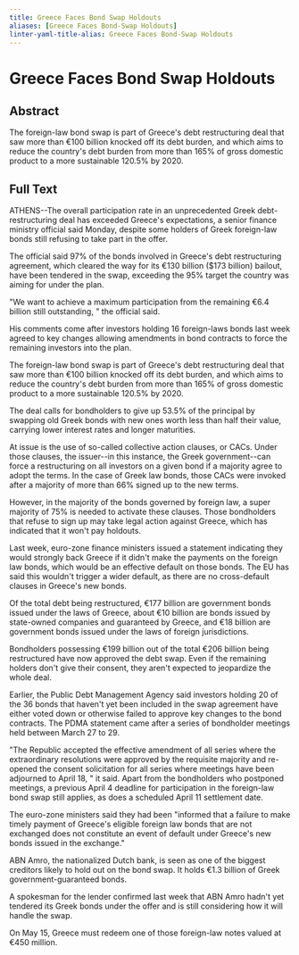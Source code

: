 ```yaml
---
title: Greece Faces Bond Swap Holdouts
aliases: [Greece Faces Bond-Swap Holdouts]
linter-yaml-title-alias: Greece Faces Bond-Swap Holdouts
---
```


# Greece Faces Bond Swap Holdouts

## Abstract

The foreign-law bond swap is part of Greece's debt restructuring deal that saw more than $\euro$100 billion knocked off its debt burden,  and which aims to reduce the country's debt burden from more than 165% of gross domestic product to a more sustainable 120.5% by 2020.

## Full Text

ATHENS--The overall participation rate in an unprecedented Greek debt-restructuring deal has exceeded Greece's expectations,  a senior finance ministry official said Monday,  despite some holders of Greek foreign-law bonds still refusing to take part in the offer.

The official said 97% of the bonds involved in Greece's debt restructuring agreement,  which cleared the way for its $\euro 130$ billion ($173 billion) bailout,  have been tendered in the swap,  exceeding the 95% target the country was aiming for under the plan.

"We want to achieve a maximum participation from the remaining $\euro6.4$ billion still outstanding,  " the official said.

His comments come after investors holding 16 foreign-laws bonds last week agreed to key changes allowing amendments in bond contracts to force the remaining investors into the plan.

The foreign-law bond swap is part of Greece's debt restructuring deal that saw more than $\euro 100$ billion knocked off its debt burden,  and which aims to reduce the country's debt burden from more than 165% of gross domestic product to a more sustainable 120.5% by 2020.

The deal calls for bondholders to give up 53.5% of the principal by swapping old Greek bonds with new ones worth less than half their value,  carrying lower interest rates and longer maturities.

At issue is the use of so-called collective action clauses,  or CACs. Under those clauses,  the issuer--in this instance,  the Greek government--can force a restructuring on all investors on a given bond if a majority agree to adopt the terms. In the case of Greek law bonds,  those CACs were invoked after a majority of more than 66% signed up to the new terms.

However,  in the majority of the bonds governed by foreign law,  a super majority of 75% is needed to activate these clauses. Those bondholders that refuse to sign up may take legal action against Greece,  which has indicated that it won't pay holdouts.

Last week,  euro-zone finance ministers issued a statement indicating they would strongly back Greece if it didn't make the payments on the foreign law bonds,  which would be an effective default on those bonds. The EU has said this wouldn't trigger a wider default,  as there are no cross-default clauses in Greece's new bonds.

Of the total debt being restructured,  $\euro 177$ billion are government bonds issued under the laws of Greece,  about $\euro 10$ billion are bonds issued by state-owned companies and guaranteed by Greece,  and $\euro 18$ billion are government bonds issued under the laws of foreign jurisdictions.

Bondholders possessing $\euro 199$ billion out of the total $\euro$206 billion being restructured have now approved the debt swap. Even if the remaining holders don't give their consent,  they aren't expected to jeopardize the whole deal.

Earlier,  the Public Debt Management Agency said investors holding 20 of the 36 bonds that haven't yet been included in the swap agreement have either voted down or otherwise failed to approve key changes to the bond contracts. The PDMA statement came after a series of bondholder meetings held between March 27 to 29.

"The Republic accepted the effective amendment of all series where the extraordinary resolutions were approved by the requisite majority and re-opened the consent solicitation for all series where meetings have been adjourned to April 18,  " it said. Apart from the bondholders who postponed meetings,  a previous April 4 deadline for participation in the foreign-law bond swap still applies,  as does a scheduled April 11 settlement date.

The euro-zone ministers said they had been "informed that a failure to make timely payment of Greece's eligible foreign law bonds that are not exchanged does not constitute an event of default under Greece's new bonds issued in the exchange."

ABN Amro,  the nationalized Dutch bank,  is seen as one of the biggest creditors likely to hold out on the bond swap. It holds $\euro 1.3$ billion of Greek government-guaranteed bonds.

A spokesman for the lender confirmed last week that ABN Amro hadn't yet tendered its Greek bonds under the offer and is still considering how it will handle the swap.

On May 15,  Greece must redeem one of those foreign-law notes valued at $\euro 450$ million.
